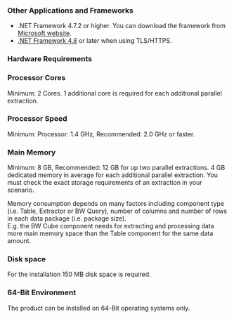 ### Other Applications and Frameworks	
- .NET Framework 4.7.2 or higher. You can download the framework from [Microsoft website](https://support.microsoft.com/en-us/help/4054530/microsoft-net-framework-4-7-2-offline-installer-for-windows).
- [.NET Framework 4.8](https://dotnet.microsoft.com/download/dotnet-framework/net48) or later when using TLS/HTTPS.

### Hardware Requirements


### Processor Cores
Minimum: 2 Cores. 
1 additional core is required for each additional parallel extraction. 


### Processor Speed   
Minimum: Processor: 1.4 GHz, Recommended: 2.0 GHz or faster.


### Main Memory
Minimum: 8 GB, Recommended: 12 GB for up two parallel extractions.
4 GB dedicated memory in average for each additional parallel extraction.
You must check the exact storage requirements of an extraction in your scenario.<br>

Memory consumption depends on many factors including component type (i.e. Table, Extractor or BW Query), number of columns and number of rows in each data package (i.e. package size). <br> 
E.g. the BW Cube component needs for extracting and processing data more main memory space than the Table component for the same data amount. 


### Disk space
For the installation 150 MB disk space is required.

### 64-Bit Environment	
The product can be installed on 64-Bit operating systems only.
